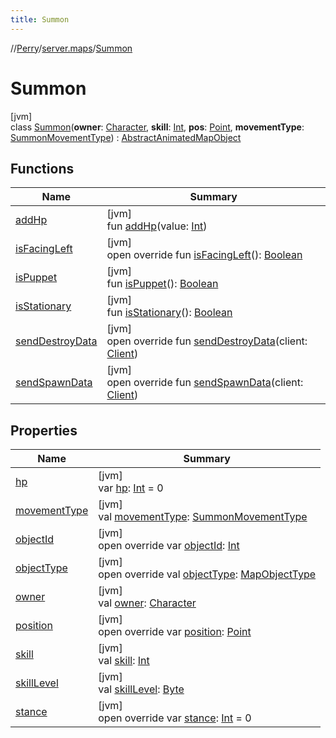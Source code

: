 ```yaml
---
title: Summon
---
```

//[Perry](../../../index.html)/[server.maps](../index.html)/[Summon](index.html)



# Summon



[jvm]\
class [Summon](index.html)(**owner**: [Character](../../client/-character/index.html), **skill**: [Int](https://kotlinlang.org/api/latest/jvm/stdlib/kotlin/-int/index.html), **pos**: [Point](https://docs.oracle.com/javase/8/docs/api/java/awt/Point.html), **movementType**: [SummonMovementType](../-summon-movement-type/index.html)) : [AbstractAnimatedMapObject](../-abstract-animated-map-object/index.html)



## Functions


| Name | Summary |
|---|---|
| [addHp](add-hp.html) | [jvm]<br>fun [addHp](add-hp.html)(value: [Int](https://kotlinlang.org/api/latest/jvm/stdlib/kotlin/-int/index.html)) |
| [isFacingLeft](../-abstract-animated-map-object/is-facing-left.html) | [jvm]<br>open override fun [isFacingLeft](../-abstract-animated-map-object/is-facing-left.html)(): [Boolean](https://kotlinlang.org/api/latest/jvm/stdlib/kotlin/-boolean/index.html) |
| [isPuppet](is-puppet.html) | [jvm]<br>fun [isPuppet](is-puppet.html)(): [Boolean](https://kotlinlang.org/api/latest/jvm/stdlib/kotlin/-boolean/index.html) |
| [isStationary](is-stationary.html) | [jvm]<br>fun [isStationary](is-stationary.html)(): [Boolean](https://kotlinlang.org/api/latest/jvm/stdlib/kotlin/-boolean/index.html) |
| [sendDestroyData](send-destroy-data.html) | [jvm]<br>open override fun [sendDestroyData](send-destroy-data.html)(client: [Client](../../client/-client/index.html)) |
| [sendSpawnData](send-spawn-data.html) | [jvm]<br>open override fun [sendSpawnData](send-spawn-data.html)(client: [Client](../../client/-client/index.html)) |


## Properties


| Name | Summary |
|---|---|
| [hp](hp.html) | [jvm]<br>var [hp](hp.html): [Int](https://kotlinlang.org/api/latest/jvm/stdlib/kotlin/-int/index.html) = 0 |
| [movementType](movement-type.html) | [jvm]<br>val [movementType](movement-type.html): [SummonMovementType](../-summon-movement-type/index.html) |
| [objectId](index.html#530986946%2FProperties%2F863300109) | [jvm]<br>open override var [objectId](index.html#530986946%2FProperties%2F863300109): [Int](https://kotlinlang.org/api/latest/jvm/stdlib/kotlin/-int/index.html) |
| [objectType](object-type.html) | [jvm]<br>open override val [objectType](object-type.html): [MapObjectType](../-map-object-type/index.html) |
| [owner](owner.html) | [jvm]<br>val [owner](owner.html): [Character](../../client/-character/index.html) |
| [position](index.html#1084981811%2FProperties%2F863300109) | [jvm]<br>open override var [position](index.html#1084981811%2FProperties%2F863300109): [Point](https://docs.oracle.com/javase/8/docs/api/java/awt/Point.html) |
| [skill](skill.html) | [jvm]<br>val [skill](skill.html): [Int](https://kotlinlang.org/api/latest/jvm/stdlib/kotlin/-int/index.html) |
| [skillLevel](skill-level.html) | [jvm]<br>val [skillLevel](skill-level.html): [Byte](https://kotlinlang.org/api/latest/jvm/stdlib/kotlin/-byte/index.html) |
| [stance](index.html#-855032372%2FProperties%2F863300109) | [jvm]<br>open override var [stance](index.html#-855032372%2FProperties%2F863300109): [Int](https://kotlinlang.org/api/latest/jvm/stdlib/kotlin/-int/index.html) = 0 |

